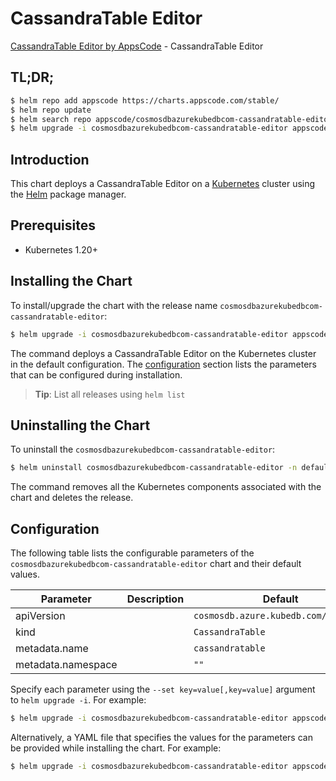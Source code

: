 # CassandraTable Editor

[CassandraTable Editor by AppsCode](https://appscode.com) - CassandraTable Editor

## TL;DR;

```bash
$ helm repo add appscode https://charts.appscode.com/stable/
$ helm repo update
$ helm search repo appscode/cosmosdbazurekubedbcom-cassandratable-editor --version=v0.18.0
$ helm upgrade -i cosmosdbazurekubedbcom-cassandratable-editor appscode/cosmosdbazurekubedbcom-cassandratable-editor -n default --create-namespace --version=v0.18.0
```

## Introduction

This chart deploys a CassandraTable Editor on a [Kubernetes](http://kubernetes.io) cluster using the [Helm](https://helm.sh) package manager.

## Prerequisites

- Kubernetes 1.20+

## Installing the Chart

To install/upgrade the chart with the release name `cosmosdbazurekubedbcom-cassandratable-editor`:

```bash
$ helm upgrade -i cosmosdbazurekubedbcom-cassandratable-editor appscode/cosmosdbazurekubedbcom-cassandratable-editor -n default --create-namespace --version=v0.18.0
```

The command deploys a CassandraTable Editor on the Kubernetes cluster in the default configuration. The [configuration](#configuration) section lists the parameters that can be configured during installation.

> **Tip**: List all releases using `helm list`

## Uninstalling the Chart

To uninstall the `cosmosdbazurekubedbcom-cassandratable-editor`:

```bash
$ helm uninstall cosmosdbazurekubedbcom-cassandratable-editor -n default
```

The command removes all the Kubernetes components associated with the chart and deletes the release.

## Configuration

The following table lists the configurable parameters of the `cosmosdbazurekubedbcom-cassandratable-editor` chart and their default values.

|     Parameter      | Description |                     Default                     |
|--------------------|-------------|-------------------------------------------------|
| apiVersion         |             | <code>cosmosdb.azure.kubedb.com/v1alpha1</code> |
| kind               |             | <code>CassandraTable</code>                     |
| metadata.name      |             | <code>cassandratable</code>                     |
| metadata.namespace |             | <code>""</code>                                 |


Specify each parameter using the `--set key=value[,key=value]` argument to `helm upgrade -i`. For example:

```bash
$ helm upgrade -i cosmosdbazurekubedbcom-cassandratable-editor appscode/cosmosdbazurekubedbcom-cassandratable-editor -n default --create-namespace --version=v0.18.0 --set apiVersion=cosmosdb.azure.kubedb.com/v1alpha1
```

Alternatively, a YAML file that specifies the values for the parameters can be provided while
installing the chart. For example:

```bash
$ helm upgrade -i cosmosdbazurekubedbcom-cassandratable-editor appscode/cosmosdbazurekubedbcom-cassandratable-editor -n default --create-namespace --version=v0.18.0 --values values.yaml
```
